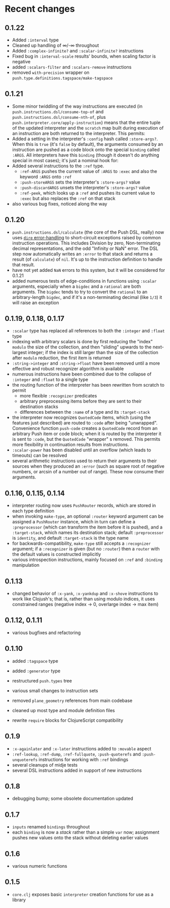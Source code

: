 # Recent changes

## 0.1.22

- Added `:interval` type
- Cleaned up handling of ∞/-∞ throughout
- Added `:complex-infinite?` and `:scalar-infinite?` instructions
- Fixed bug in `:interval-scale` results' bounds, when scaling factor is negative
- added `:scalars-filter` and `:scalars-remove` instructions
- removed `with-precision` wrapper on `push.type.definitions.tagspace/make-tagspace`

## 0.1.21

- Some minor twiddling of the way instructions are executed (in `push.instructions.dsl/consume-top-of` and `push.instructions.dsl/consume-nth-of`, plus `push.interpreter.core/apply-instruction`) means that the entire tuple of the updated interpreter and the `scratch` map built during execution of an instruction are both returned to the interpreter. This permits:
- Added a setting in the interpreter's `:config` hash called `:store-args?`. When this is `true` (it's `false` by default), the arguments consumed by an instruction are pushed as a code block onto the special `binding` called `:ARGS`. All interpreters have this `binding` (though it doesn't do anything special in most cases); it's just a nominal hook for:
- Added several instructions to the `:ref` type.
  - `:ref-ARGS` pushes the current value of `:ARGS` to `:exec` and also the keyword `:ARGS` onto `:ref`
  - `:push-storeARGS` sets the interpreter's `:store-args?` value
  - `:push-discardARGS` unsets the interpreter's `:store-args?` value
  - `:ref-peek`, which looks up a `:ref` and pushes its current value to `:exec` but also replaces the `:ref` on that stack
- also various bug fixes, noticed along the way



## 0.1.20

- `push.instructions.dsl/calculate` (the core of the Push DSL, really) now uses [`dire` error-handling](https://github.com/MichaelDrogalis/dire) to short-circuit exceptions raised by common instruction operations. This includes Division by zero, Non-terminating decimal representations, and the odd "Infinity or NaN" error. The DSL step now automatically writes an `:error` to that stack and returns a result (of `calculate`) of `nil`. It's up to the instruction definition to handle that result.
- have not yet added `NaN` errors to this system, but it will be considered for 0.1.21
- added numerous tests of edge-conditions in functions using `:scalar` arguments, especially when a `bigdec` and a `rational` are both arguments. The `bigdec` tends to try to convert the `rational` to an arbitrary-length `bigdec`, and if it's a non-terminating decimal (like `1/3`) it will raise an exception


## 0.1.19, 0.1.18, 0.1.17

- `:scalar` type has replaced all references to both the `:integer` and `:float` type
- indexing with arbitrary scalars is done by first reducing the "index" `modulo` the size of the collection, and then "sliding" upwards to the next-largest integer; if the index is still larger than the size of the collection after `modulo` reduction, the first item is returned
- `:string->integer` and `:string->float` have been removed until a more effective and robust recognizer algorithm is available
- numerous instructions have been combined due to the collapse of `:integer` and `:float` to a single type
- the routing function of the interpreter has been rewritten from scratch to permit
  - more flexible `:recognizer` predicates
  - arbitrary preprocessing items before they are sent to their destination stacks
  - differences between the `:name` of a type and its `:target-stack`
- the interpreter now recognizes `QuotedCode` items, which (using the features just described) are routed to `:code` after being "unwrapped". Convenience function `push-code` creates a `QuotedCode` record from an arbitrary Push item or code block; when it is routed by the interpreter it is sent to `:code`, but the `QuotedCode` "wrapper" s removed. This permits more flexibility in continuation results from instructions.
- `:scalar-power` has been disabled until an overflow (which leads to timeouts) can be resolved
- several arithmetic instructions used to return their arguments to their sources when they produced an `:error` (such as square root of negative numbers, or arcsin of a number out of range). These now consume their arguments.


## 0.1.16, 0.1.15, 0.1.14

- interpreter routing now uses `PushRouter` records, which are stored in each type definition
- when invoking `make-type`, an optional `:router` keyword argument can be assigned a `PushRouter` instance, which in turn can define a `:preprocessor` (which can transform the item before it is pushed), and a `:target-stack`, which names its destination stack; default `:preprocessor` is `identity`, and default `:target-stack` is the type name
- for backwards-compatibility, `make-type` still accepts a `:recognizer` argument; if a `:recognizer` is given (but no `:router`) then a `router` with the default values is constructed implicitly
- various introspection instructions, mainly focused on `:ref` and `:binding` manipulation


## 0.1.13

- changed behavior of `:x-yank`, `:x-yankdup` and `:x-shove` instructions to work like Clojush's; that is, rather than using modulo indices, it uses constrained ranges (negative index -> 0, overlarge index -> max item)

## 0.1.12, 0.1.11

- various bugfixes and refactoring

## 0.1.10

- added `:tagspace` type
- added `:generator` type
- restructured `push.types` tree
- various small changes to instruction sets
- removed `plane_geometry` references from main codebase
- cleaned up most type and module definition files

- rewrite `require` blocks for ClojureScript compatibility

## 0.1.9

- `:x-againlater` and `:x-later` instructions added to `:movable` aspect
- `:ref-lookup`, `:ref-dump`, `:ref-fullquote`, `:push-quoterefs` and `:push-unquoterefs` instructions for working with `:ref` bindings
- several cleanups of midje tests
- several DSL instructions added in support of new instructions

## 0.1.8

- debugging bump; some obsolete documentation updated

## 0.1.7

- `inputs` renamed `bindings` throughout
- each `binding` is now a _stack_ rather than a simple `var` now; assignment pushes new values onto the stack without deleting earlier values

## 0.1.6

- various numeric functions

## 0.1.5

- `core.clj` exposes basic `interpreter` creation functions for use as a library

